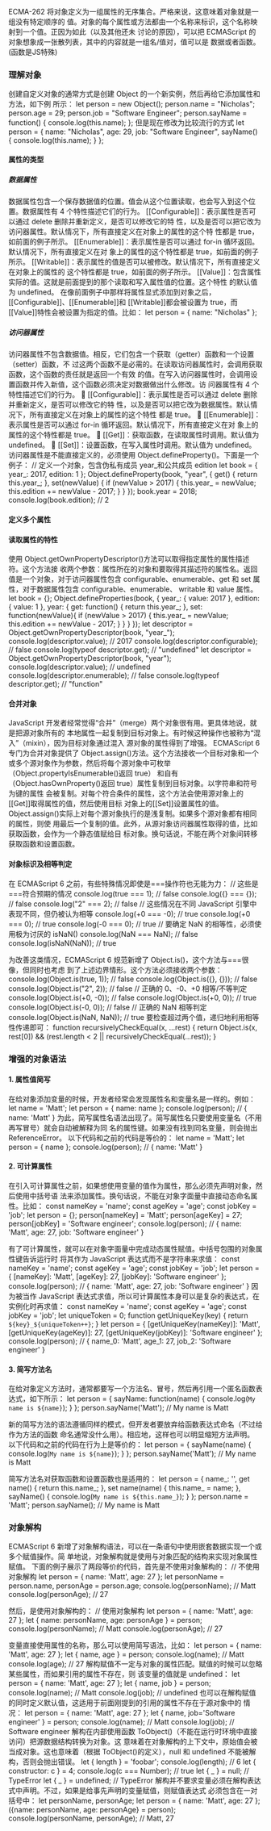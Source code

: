 #### 
ECMA-262 将对象定义为一组属性的无序集合。严格来说，这意味着对象就是一组没有特定顺序的
值。对象的每个属性或方法都由一个名称来标识，这个名称映射到一个值。正因为如此（以及其他还未
讨论的原因），可以把 ECMAScript 的对象想象成一张散列表，其中的内容就是一组名/值对，值可以是
数据或者函数。(函数是JS特殊)
### 理解对象
创建自定义对象的通常方式是创建 Object 的一个新实例，然后再给它添加属性和方法，如下例
所示：
let person = new Object();
person.name = "Nicholas";
person.age = 29;
person.job = "Software Engineer";
person.sayName = function() {
 console.log(this.name);
}; 但是现在修改为比较流行的方式
let person = {
 name: "Nicholas",
 age: 29,
 job: "Software Engineer",
 sayName() {
 console.log(this.name);
 }
}; 
#### 属性的类型
##### 数据属性
数据属性包含一个保存数据值的位置。值会从这个位置读取，也会写入到这个位置。数据属性有 4
个特性描述它们的行为。
 [[Configurable]]：表示属性是否可以通过 delete 删除并重新定义，是否可以修改它的特
性，以及是否可以把它改为访问器属性。默认情况下，所有直接定义在对象上的属性的这个特
性都是 true，如前面的例子所示。
 [[Enumerable]]：表示属性是否可以通过 for-in 循环返回。默认情况下，所有直接定义在对
象上的属性的这个特性都是 true，如前面的例子所示。
 [[Writable]]：表示属性的值是否可以被修改。默认情况下，所有直接定义在对象上的属性的
这个特性都是 true，如前面的例子所示。
 [[Value]]：包含属性实际的值。这就是前面提到的那个读取和写入属性值的位置。这个特性
的默认值为 undefined。
在像前面例子中那样将属性显式添加到对象之后，[[Configurable]]、[[Enumerable]]和
[[Writable]]都会被设置为 true，而[[Value]]特性会被设置为指定的值。比如：
let person = {
 name: "Nicholas"
}; 
##### 访问器属性
访问器属性不包含数据值。相反，它们包含一个获取（getter）函数和一个设置（setter）函数，不
过这两个函数不是必需的。在读取访问器属性时，会调用获取函数，这个函数的责任就是返回一个有效
的值。在写入访问器属性时，会调用设置函数并传入新值，这个函数必须决定对数据做出什么修改。访
问器属性有 4 个特性描述它们的行为。
 [[Configurable]]：表示属性是否可以通过 delete 删除并重新定义，是否可以修改它的特
性，以及是否可以把它改为数据属性。默认情况下，所有直接定义在对象上的属性的这个特性
都是 true。
 [[Enumerable]]：表示属性是否可以通过 for-in 循环返回。默认情况下，所有直接定义在对
象上的属性的这个特性都是 true。
 [[Get]]：获取函数，在读取属性时调用。默认值为 undefined。
 [[Set]]：设置函数，在写入属性时调用。默认值为 undefined。
访问器属性是不能直接定义的，必须使用 Object.defineProperty()。下面是一个例子：
// 定义一个对象，包含伪私有成员 year_和公共成员 edition
let book = {
 year_: 2017,
 edition: 1
 };
Object.defineProperty(book, "year", {
 get() {
 return this.year_;
 },
 set(newValue) {
 if (newValue > 2017) {
 this.year_ = newValue;
 this.edition += newValue - 2017;
 }
 }
});
book.year = 2018;
console.log(book.edition); // 2 
#### 定义多个属性
#### 读取属性的特性
使用 Object.getOwnPropertyDescriptor()方法可以取得指定属性的属性描述符。这个方法接
收两个参数：属性所在的对象和要取得其描述符的属性名。返回值是一个对象，对于访问器属性包含
configurable、enumerable、get 和 set 属性，对于数据属性包含 configurable、enumerable、
writable 和 value 属性。
let book = {};
Object.defineProperties(book, {
 year_: {
 value: 2017
 },
 edition: {
 value: 1
 },
 year: {
 get: function() {
 return this.year_;
 },
 set: function(newValue){
 if (newValue > 2017) {
 this.year_ = newValue;
 this.edition += newValue - 2017;
 }
 }
 }
});
let descriptor = Object.getOwnPropertyDescriptor(book, "year_");
console.log(descriptor.value); // 2017
console.log(descriptor.configurable); // false
console.log(typeof descriptor.get); // "undefined"
let descriptor = Object.getOwnPropertyDescriptor(book, "year");
console.log(descriptor.value); // undefined
console.log(descriptor.enumerable); // false
console.log(typeof descriptor.get); // "function" 
#### 合并对象
JavaScript 开发者经常觉得“合并”（merge）两个对象很有用。更具体地说，就是把源对象所有的
本地属性一起复制到目标对象上。有时候这种操作也被称为“混入”（mixin），因为目标对象通过混入
源对象的属性得到了增强。
ECMAScript 6 专门为合并对象提供了 Object.assign()方法。这个方法接收一个目标对象和一个
或多个源对象作为参数，然后将每个源对象中可枚举（Object.propertyIsEnumerable()返回 true）
和自有（Object.hasOwnProperty()返回 true）属性复制到目标对象。以字符串和符号为键的属性
会被复制。对每个符合条件的属性，这个方法会使用源对象上的[[Get]]取得属性的值，然后使用目标
对象上的[[Set]]设置属性的值。
Object.assign()实际上对每个源对象执行的是浅复制。如果多个源对象都有相同的属性，则使
用最后一个复制的值。此外，从源对象访问器属性取得的值，比如获取函数，会作为一个静态值赋给目
标对象。换句话说，不能在两个对象间转移获取函数和设置函数。
#### 对象标识及相等判定
在 ECMAScript 6 之前，有些特殊情况即使是===操作符也无能为力：
// 这些是===符合预期的情况
console.log(true === 1); // false
console.log({} === {}); // false
console.log("2" === 2); // false
// 这些情况在不同 JavaScript 引擎中表现不同，但仍被认为相等
console.log(+0 === -0); // true
console.log(+0 === 0); // true
console.log(-0 === 0); // true
// 要确定 NaN 的相等性，必须使用极为讨厌的 isNaN()
console.log(NaN === NaN); // false
console.log(isNaN(NaN)); // true 

为改善这类情况，ECMAScript 6 规范新增了 Object.is()，这个方法与===很像，但同时也考虑
到了上述边界情形。这个方法必须接收两个参数：
console.log(Object.is(true, 1)); // false
console.log(Object.is({}, {})); // false
console.log(Object.is("2", 2)); // false
// 正确的 0、-0、+0 相等/不等判定
console.log(Object.is(+0, -0)); // false
console.log(Object.is(+0, 0)); // true
console.log(Object.is(-0, 0)); // false
// 正确的 NaN 相等判定
console.log(Object.is(NaN, NaN)); // true
要检查超过两个值，递归地利用相等性传递即可：
function recursivelyCheckEqual(x, ...rest) {
 return Object.is(x, rest[0]) &&
 (rest.length < 2 || recursivelyCheckEqual(...rest));
}

### 增强的对象语法
#### 1. 属性值简写
在给对象添加变量的时候，开发者经常会发现属性名和变量名是一样的。例如：
let name = 'Matt';
let person = {
 name: name
};
console.log(person); // { name: 'Matt' }
为此，简写属性名语法出现了。简写属性名只要使用变量名（不用再写冒号）就会自动被解释为同
名的属性键。如果没有找到同名变量，则会抛出 ReferenceError。
以下代码和之前的代码是等价的：
let name = 'Matt';
let person = {
 name
};
console.log(person); // { name: 'Matt' }
#### 2. 可计算属性
在引入可计算属性之前，如果想使用变量的值作为属性，那么必须先声明对象，然后使用中括号语
法来添加属性。换句话说，不能在对象字面量中直接动态命名属性。比如：
const nameKey = 'name';
const ageKey = 'age';
const jobKey = 'job';
let person = {};
person[nameKey] = 'Matt';
person[ageKey] = 27;
person[jobKey] = 'Software engineer';
console.log(person); // { name: 'Matt', age: 27, job: 'Software engineer' }

有了可计算属性，就可以在对象字面量中完成动态属性赋值。中括号包围的对象属性键告诉运行时
将其作为 JavaScript 表达式而不是字符串来求值：
const nameKey = 'name';
const ageKey = 'age';
const jobKey = 'job';
let person = {
 [nameKey]: 'Matt',
 [ageKey]: 27,
 [jobKey]: 'Software engineer'
};
console.log(person); // { name: 'Matt', age: 27, job: 'Software engineer' }
因为被当作 JavaScript 表达式求值，所以可计算属性本身可以是复杂的表达式，在实例化时再求值：
const nameKey = 'name';
const ageKey = 'age';
const jobKey = 'job';
let uniqueToken = 0;
function getUniqueKey(key) {
 return `${key}_${uniqueToken++}`;
}
let person = {
 [getUniqueKey(nameKey)]: 'Matt',
 [getUniqueKey(ageKey)]: 27,
 [getUniqueKey(jobKey)]: 'Software engineer'
};
console.log(person); // { name_0: 'Matt', age_1: 27, job_2: 'Software engineer' }

#### 3. 简写方法名
在给对象定义方法时，通常都要写一个方法名、冒号，然后再引用一个匿名函数表达式，如下所示：
let person = {
 sayName: function(name) {
 console.log(`My name is ${name}`);
 }
};
person.sayName('Matt'); // My name is Matt

新的简写方法的语法遵循同样的模式，但开发者要放弃给函数表达式命名（不过给作为方法的函数
命名通常没什么用）。相应地，这样也可以明显缩短方法声明。
以下代码和之前的代码在行为上是等价的：
let person = {
 sayName(name) {
 console.log(`My name is ${name}`);
 }
};
person.sayName('Matt'); // My name is Matt 

简写方法名对获取函数和设置函数也是适用的：
let person = {
 name_: '',
 get name() {
 return this.name_;
 },
 set name(name) {
 this.name_ = name;
 },
 sayName() {
 console.log(`My name is ${this.name_}`);
 }
};
person.name = 'Matt';
person.sayName(); // My name is Matt 

### 对象解构
ECMAScript 6 新增了对象解构语法，可以在一条语句中使用嵌套数据实现一个或多个赋值操作。简
单地说，对象解构就是使用与对象匹配的结构来实现对象属性赋值。
下面的例子展示了两段等价的代码，首先是不使用对象解构的：
// 不使用对象解构
let person = {
 name: 'Matt',
 age: 27
}; 
let personName = person.name,
 personAge = person.age;
console.log(personName); // Matt
console.log(personAge); // 27

然后，是使用对象解构的：
// 使用对象解构
let person = {
 name: 'Matt',
 age: 27
};
let { name: personName, age: personAge } = person;
console.log(personName); // Matt
console.log(personAge); // 27 

变量直接使用属性的名称，那么可以使用简写语法，比如：
let person = {
 name: 'Matt',
 age: 27
};
let { name, age } = person;
console.log(name); // Matt
console.log(age); // 27
解构赋值不一定与对象的属性匹配。赋值的时候可以忽略某些属性，而如果引用的属性不存在，则
该变量的值就是 undefined：
let person = {
 name: 'Matt',
 age: 27
};
let { name, job } = person;
console.log(name); // Matt
console.log(job); // undefined
也可以在解构赋值的同时定义默认值，这适用于前面刚提到的引用的属性不存在于源对象中的
情况：
let person = {
 name: 'Matt',
 age: 27
};
let { name, job='Software engineer' } = person;
console.log(name); // Matt
console.log(job); // Software engineer 
解构在内部使用函数 ToObject()（不能在运行时环境中直接访问）把源数据结构转换为对象。这
意味着在对象解构的上下文中，原始值会被当成对象。这也意味着（根据 ToObject()的定义），null
和 undefined 不能被解构，否则会抛出错误。
let { length } = 'foobar';
console.log(length); // 6
let { constructor: c } = 4;
console.log(c === Number); // true
let { _ } = null; // TypeError
let { _ } = undefined; // TypeError
解构并不要求变量必须在解构表达式中声明。不过，如果是给事先声明的变量赋值，则赋值表达式
必须包含在一对括号中：
let personName, personAge;
let person = {
 name: 'Matt',
 age: 27
};
({name: personName, age: personAge} = person);
console.log(personName, personAge); // Matt, 27
